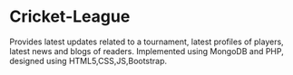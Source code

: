 # Cricket-League
Provides latest updates related to a tournament, latest profiles of players, latest news and blogs of readers.
Implemented using MongoDB and PHP, designed using HTML5,CSS,JS,Bootstrap.
